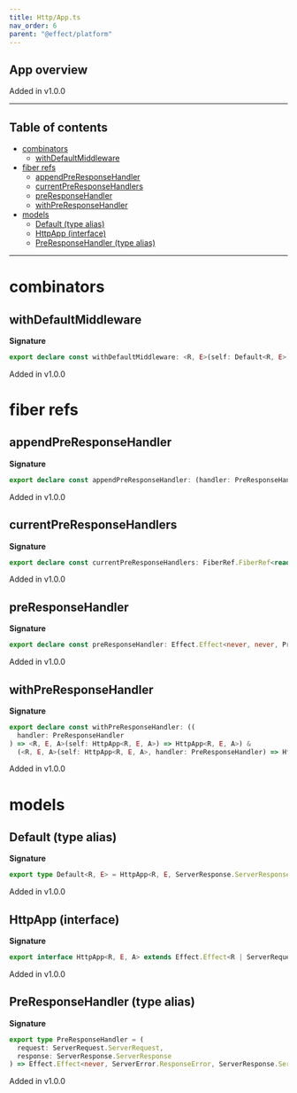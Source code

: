 ```yaml
---
title: Http/App.ts
nav_order: 6
parent: "@effect/platform"
---
```


## App overview

Added in v1.0.0

---

<h2 class="text-delta">Table of contents</h2>

- [combinators](#combinators)
  - [withDefaultMiddleware](#withdefaultmiddleware)
- [fiber refs](#fiber-refs)
  - [appendPreResponseHandler](#appendpreresponsehandler)
  - [currentPreResponseHandlers](#currentpreresponsehandlers)
  - [preResponseHandler](#preresponsehandler)
  - [withPreResponseHandler](#withpreresponsehandler)
- [models](#models)
  - [Default (type alias)](#default-type-alias)
  - [HttpApp (interface)](#httpapp-interface)
  - [PreResponseHandler (type alias)](#preresponsehandler-type-alias)

---

# combinators

## withDefaultMiddleware

**Signature**

```ts
export declare const withDefaultMiddleware: <R, E>(self: Default<R, E>) => Default<R, E>
```

Added in v1.0.0

# fiber refs

## appendPreResponseHandler

**Signature**

```ts
export declare const appendPreResponseHandler: (handler: PreResponseHandler) => Effect.Effect<never, never, void>
```

Added in v1.0.0

## currentPreResponseHandlers

**Signature**

```ts
export declare const currentPreResponseHandlers: FiberRef.FiberRef<readonly PreResponseHandler[]>
```

Added in v1.0.0

## preResponseHandler

**Signature**

```ts
export declare const preResponseHandler: Effect.Effect<never, never, PreResponseHandler>
```

Added in v1.0.0

## withPreResponseHandler

**Signature**

```ts
export declare const withPreResponseHandler: ((
  handler: PreResponseHandler
) => <R, E, A>(self: HttpApp<R, E, A>) => HttpApp<R, E, A>) &
  (<R, E, A>(self: HttpApp<R, E, A>, handler: PreResponseHandler) => HttpApp<R, E, A>)
```

Added in v1.0.0

# models

## Default (type alias)

**Signature**

```ts
export type Default<R, E> = HttpApp<R, E, ServerResponse.ServerResponse>
```

Added in v1.0.0

## HttpApp (interface)

**Signature**

```ts
export interface HttpApp<R, E, A> extends Effect.Effect<R | ServerRequest.ServerRequest, E, A> {}
```

Added in v1.0.0

## PreResponseHandler (type alias)

**Signature**

```ts
export type PreResponseHandler = (
  request: ServerRequest.ServerRequest,
  response: ServerResponse.ServerResponse
) => Effect.Effect<never, ServerError.ResponseError, ServerResponse.ServerResponse>
```

Added in v1.0.0
